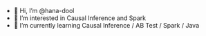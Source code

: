 - 👋 Hi, I’m @hana-dool
- 👀 I’m interested in Causal Inference and Spark
- 🌱 I’m currently learning Causal Inference / AB Test / Spark / Java

<!---
hana-dool/hana-dool is a ✨ special ✨ repository because its `README.md` (this file) appears on your GitHub profile.
You can click the Preview link to take a look at your changes.
--->

